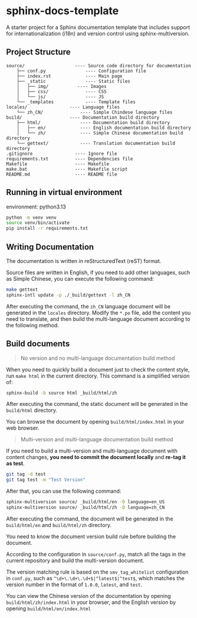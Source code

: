 # sphinx-docs-template

A starter project for a Sphinx documentation template that includes support for internationalization (i18n) and version control using sphinx-multiversion.

## Project Structure

```plain text
source/                   ---- Source code directory for documentation
    ├── conf.py               ---- Configuration file
    ├── index.rst             ---- Main page
    ├── _static               ---- Static files
    │   ├── img/           ---- Images
    │   ├── css/              ---- CSS
    │   └── js/               ---- JS
    └── _templates            ---- Template files
locales/                ---- Language files
    └── zh_CN/              ---- Simple Chindese language files
build/                  ---- Documentation build directory
    ├── html/               ---- Documentation build directory
    │   ├── en/             ---- English documentation build directory
    │   └── zh/             ---- Simple Chinese documentation build directory
    └── gettext/            ---- Translation documentation build directory
.gitignore                ---- Ignore file
requirements.txt          ---- Dependencies file
Makefile                  ---- Makefile
make.bat                  ---- Makefile script
README.md                 ---- README file
```

## Running in virtual environment

environment: python3.13

```bash
python -m venv venv
source venv/bin/activate
pip install -r requirements.txt
```

## Writing Documentation

The documentation is written in reStructuredText (reST) format.

Source files are written in English, if you need to add other languages, such as Simple Chinese, you can execute the following command:

```bash
make gettext
sphinx-intl update -p ./_build/gettext -l zh_CN
```

After executing the command, the `zh_CN` language document will be generated in the `locales` directory. Modify the `*.po` file, add the content you need to translate, and then build the multi-language document according to the following method.

## Build documents

> No version and no multi-language documentation build method

When you need to quickly build a document just to check the content style, run `make html` in the current directory. This command is a simplified version of:

```bash
sphinx-build -b source html _build/html/zh
```

After executing the command, the static document will be generated in the `build/html` directory.

You can browse the document by opening `build/html/index.html` in your web browser.

> Multi-version and multi-language documentation build method

If you need to build a multi-version and multi-language document with content changes, **you need to commit the document locally** and **re-tag it as test**.

```bash
git tag -d test
git tag test -m "Test Version"
```

After that, you can use the following command:

```bash
sphinx-multiversion source/ _build/html/en -D language=en_US
sphinx-multiversion source/ _build/html/zh -D language=zh_CN
```

After executing the command, the document will be generated in the `build/html/en` and `build/html/zh` directory.

You need to know the document version build rule before building the document.

According to the configuration in `source/conf.py`, match all the tags in the current repository and build the multi-version document.

The version matching rule is based on the `smv_tag_whitelist` configuration in `conf.py`, such as `^\d+\.\d+\.\d+$|^latest$|^test$`, which matches the version number in the format of `1.0.0`, `latest`, and `test`.

You can view the Chinese version of the documentation by opening `build/html/zh/index.html` in your browser, and the English version by opening `build/html/en/index.html`
